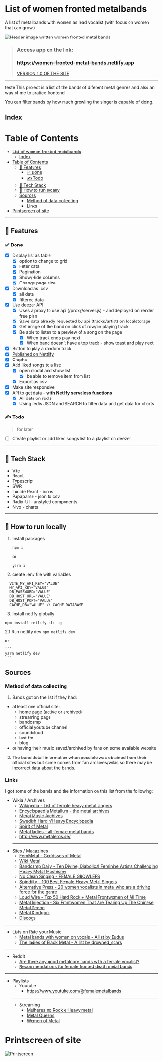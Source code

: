 # List of women fronted metalbands
A list of metal bands with women as lead vocalist (with focus on women that can growl)

![Header image written women fronted metal bands](/header-readme.png "Header")

> ### Access app on the link:
> ### https://women-fronted-metal-bands.netlify.app
> [VERSION 1.0 OF THE SITE](https://version-1-0--women-fronted-metal-bands.netlify.app/)

---
teste
This project is a list of the bands of diferent metal genres and also an way of me to pratice frontend. 

You can filter bands by how much growling the singer is capable of doing.


## Index

# Table of Contents
- [List of women fronted metalbands](#list-of-women-fronted-metalbands)
  - [Index](#index)
- [Table of Contents](#table-of-contents)
  - [📖 Features](#-features)
    - [✅ Done](#-done)
    - [✍️ Todo](#️-todo)
  - [🧰 Tech Stack](#-tech-stack)
  - [🚀 How to run locally](#-how-to-run-locally)
  - [Sources](#sources)
    - [Method of data collecting](#method-of-data-collecting)
    - [Links](#links)
- [Printscreen of site](#printscreen-of-site)

---
## 📖 Features

### ✅ Done
- [x] Display list as table 
  - [x] option to change to grid
  - [x] Filter data
  - [x] Pagination
  - [x] Show/Hide columns
  - [x] Change page size
- [x] Download as .csv
  - [x] all data 
  - [x] filtered data
- [x] Use deezer API
  - [x] Uses a proxy to use api (/proxy/server.js) - and deployed on render free plan
  - [x] Save data already requested by api (tracks/artist) on localstorage
  - [x] Get image of the band on click of row/on playing track
  - [x] Be able to listen to a preview of a song on the page
    - [x] When track ends play next
    - [x] When band doesn't have a top track - show toast and play next
- [x] Button to play a random track
- [x] [Published on Nettlify](https://women-fronted-metal-bands.netlify.app)
- [x] Graphs
- [x] Add liked songs to a list:
  - [x] open modal and show list
    - [x]  be able to remove item from list
  - [x] Export as csv
- [x] Make site responsive
- [x] API to get data - **with Netlify serveless functions**
  - [x]  All data on redis
    - [x] Using redis JSON and SEARCH to filter data and get data for charts

### ✍️ Todo
> for later
- [ ] Create playlist or add liked songs list to a playlist on deezer

---

## 🧰 Tech Stack

- Vite
- React
- Typescript
- SWR
- Lucide React - icons
- Papaparse - json to csv
- Radix-UI - unstyled components
- Nivo - charts

---

## 🚀 How to run locally

1. Install packages

      ```
      npm i 
      ```
      
      or

      ```
      yarn i
      ```

2. create .env file with variables
  ```
    VITE_MY_API_KEY="VALUE"
    MY_API_KEY="VALUE"
    DB_PASSWORD="VALUE"
    DB_HOST_URL="VALUE"
    DB_HOST_PORT="VALUE"
    CACHE_DB="VALUE" // CACHE DATABASE

  ```

3. Install netlify globally
  ```
  npm install netlify-cli -g
  ```
      
  2.1 Run netlify dev
    ```
    npm netlify dev 
    ```
    
    or

    ```
    yarn netlify dev
    ```


      
## Sources

### Method of data collecting

1. Bands got on the list if they had:
  - at least one official site:
    - home page (active or archived)
    - streaming page 
    - bandcamp
    - official youtube channel
    - soundcloud
    - last.fm
    - blog
  - or having their music saved/archived by fans on some available website
2. The band detail information when possible was obtained from their official sites but some comes from fan archives/wikis so there may be incorrect data about the bands.

### Links

I got some of the bands and the information on this list from the following:

- Wikia / Archives
  - [Wikipedia - List of female heavy metal singers](https://en.wikipedia.org/wiki/List_of_female_heavy_metal_singers)
  - [Encyclopaedia Metallum - the metal archives](https://www.metal-archives.com/)
  - [Metal Music Archives](https://www.metalmusicarchives.com )
  - [Swedish Hard n'Heavy Encyclopedia](https://www.fwoshm.com/index/)
  - [Spirit of Metal](https://www.spirit-of-metal.com/)
  - [Metal ladies - all-female metal bands](https://www.metaladies.com/bands/)
  - http://www.metaleros.de/
  ---
- Sites / Magazines 
  - [FemMetal - Goddsses of Metal](https://femmetal.rocks/browse-by-artist/)
  - [Wiki Metal](https://www.wikimetal.com.br/)
  - [Bandcamp Daily - Ten Divine, Diabolical Feminine Artists Challenging Heavy Metal Machismo](https://daily.bandcamp.com/lists/feminine-expression-in-metal-guide)
  - [No Clean Singing - FEMALE GROWLERS](https://www.nocleansinging.com/2012/02/08/female-growlers/)
  - [Spinditty - 100 Best Female Heavy Metal Singers](https://spinditty.com/genres/100-Best-Female-Heavy-Metal-Singers)
  - [Alternative Press - 20 women vocalists in metal who are a driving force for the genre](https://www.altpress.com/best-current-women-metal-vocalists/)
  - [Loud Wire - Top 50 Hard Rock + Metal Frontwomen of All Time](https://loudwire.com/top-hard-rock-metal-frontwomen-of-all-time/)
  - [Metal Injection - Six Frontwomen That Are Tearing Up The Chinese Metal Scene](https://metalinjection.net/scene-report/six-frontwomen-that-are-tearing-up-the-chinese-metal-scene)
  - [Metal Kindgom](https://www.metalkingdom.net/band/flagitious-idiosyncrasy-in-the-dilapidation-8195)
  - [Discogs](https://www.discogs.com/artist/1313975-Flagitious-Idiosyncrasy-In-The-Dilapidation)
---
- Lists on Rate your Music
  - [Metal bands with women on vocals - A list by Eudus](https://rateyourmusic.com/list/Eudus/metal-bands-with-women-on-vocals/)
  - [The ladies of Black Metal - A list by drowned_scars](https://rateyourmusic.com/list/drowned_scars/the_ladies_of_black_metal/)
---
- Reddit
  - [Are there any good metalcore bands with a female vocalist? ](https://www.reddit.com/r/Metalcore/comments/17c8ka/are_there_any_good_metalcore_bands_with_a_female/)
  - [Recommendations for female fronted death metal bands ](https://www.reddit.com/r/Deathmetal/comments/pn4zos/recommendations_for_female_fronted_death_metal/)
---
- Playlists
  - Youtube
    - https://www.youtube.com/@femalemetalbands
  ---
  - Streaming
    - [Mulheres no Rock e Heavy metal](https://open.spotify.com/playlist/07oeFZ6ru3G8ltbLWgeOXy?go=1&sp_cid=eed76d07a2d4ebe4ded7ff943a8a9283&utm_source=embed_player_p&utm_medium=desktop&nd=1)
    - [Metal Queens](https://www.deezer.com/br/playlist/8825163122)
    - [Women of Metal](https://www.deezer.com/br/playlist/1159266401)


# Printscreen of site

![Printscreen](/printscreen-site.png "Header")
